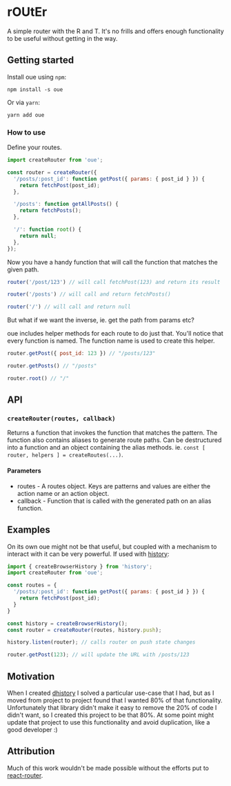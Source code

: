 # rOUtEr

A simple router with the R and T. It's no frills and offers enough functionality to be useful without getting in the way.

## Getting started

Install oue using `npm`:

```shell
npm install -s oue

```

Or via `yarn`:

```shell
yarn add oue

```

### How to use

Define your routes.

```javascript
import createRouter from 'oue';

const router = createRouter({
  '/posts/:post_id': function getPost({ params: { post_id } }) {
    return fetchPost(post_id);
  },

  '/posts': function getAllPosts() {
    return fetchPosts();
  },

  '/': function root() {
    return null;
  },
});
```

Now you have a handy function that will call the function that matches the given path.

```javascript
router('/post/123') // will call fetchPost(123) and return its result

router('/posts') // will call and return fetchPosts()

router('/') // will call and return null
```

But what if we want the inverse, ie. get the path from params etc?

oue includes helper methods for each route to do just that. You'll notice that every function is named. The function name is used to create this helper.

```javascript
router.getPost({ post_id: 123 }) // "/posts/123"

router.getPosts() // "/posts"

router.root() // "/"
```

## API

### `createRouter(routes, callback)`

Returns a function that invokes the function that matches the pattern. The function also contains aliases to generate route paths. Can be destructured into a function and an object containing the alias methods. ie. `const [ router, helpers ] = createRoutes(...)`.

#### Parameters
- routes - A routes object. Keys are patterns and values are either the action name or an action object.
- callback - Function that is called with the generated path on an alias function.

## Examples

On its own oue might not be that useful, but coupled with a mechanism to interact with it can be very powerful. If used with [history](https://github.com/ReactTraining/history#usage):

```javascript
import { createBrowserHistory } from 'history';
import createRouter from 'oue';

const routes = {
  '/posts/:post_id': function getPost({ params: { post_id } }) {
    return fetchPost(post_id);
  }
}

const history = createBrowserHistory();
const router = createRouter(routes, history.push);

history.listen(router); // calls router on push state changes

router.getPost(123); // will update the URL with /posts/123
```

## Motivation

When I created [dhistory](https://github.com/evilmarty/dhistory) I solved a particular use-case that I had, but as I moved from project to project found that I wanted 80% of that functionality. Unfortunately that library didn't make it easy to remove the 20% of code I didn't want, so I created this project to be that 80%. At some point might update that project to use this functionality and avoid duplication, like a good developer :)

## Attribution

Much of this work wouldn't be made possible without the efforts put to [react-router](https://github.com/ReactTraining/react-router).
